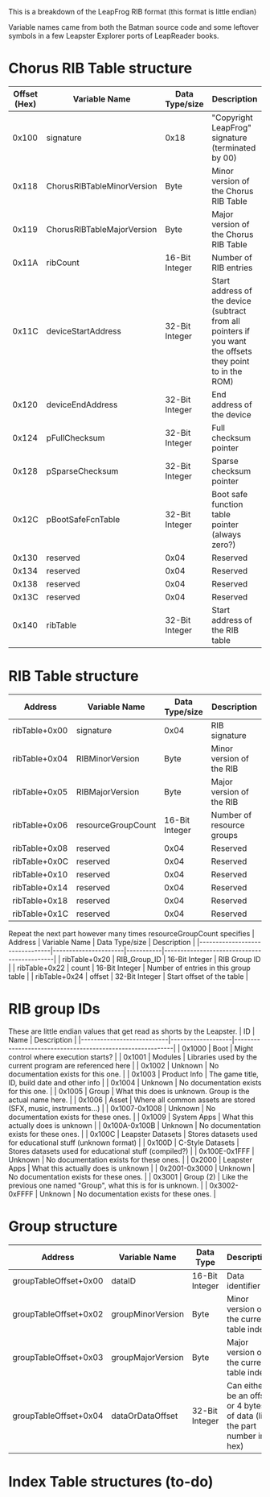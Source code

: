 This is a breakdown of the LeapFrog RIB format (this format is little endian)

Variable names came from both the Batman source code and some leftover symbols in a few Leapster Explorer ports of LeapReader books.

# Chorus RIB Table structure

| Offset (Hex) | Variable Name                | Data Type/size | Description                                      |
|--------------|------------------------------|-----------|----------------------------------------------------------|
| 0x100        | signature                    | 0x18      | "Copyright LeapFrog" signature (terminated by 00)  |
| 0x118        | ChorusRIBTableMinorVersion   | Byte      | Minor version of the Chorus RIB Table            |
| 0x119        | ChorusRIBTableMajorVersion   | Byte      | Major version of the Chorus RIB Table            |
| 0x11A        | ribCount                     | 16-Bit Integer      | Number of RIB entries                            |
| 0x11C        | deviceStartAddress           | 32-Bit Integer      | Start address of the device (subtract from all pointers if you want the offsets they point to in the ROM)|
| 0x120        | deviceEndAddress             | 32-Bit Integer      | End address of the device                        |
| 0x124        | pFullChecksum                | 32-Bit Integer      | Full checksum pointer                            |
| 0x128        | pSparseChecksum              | 32-Bit Integer      | Sparse checksum pointer                          |
| 0x12C        | pBootSafeFcnTable            | 32-Bit Integer      | Boot safe function table pointer (always zero?)  |
| 0x130        | reserved                     | 0x04      | Reserved                                         |
| 0x134        | reserved                     | 0x04      | Reserved                                         |
| 0x138        | reserved                     | 0x04      | Reserved                                         |
| 0x13C        | reserved                     | 0x04      | Reserved                                         |
| 0x140        | ribTable                     | 32-Bit Integer      | Start address of the RIB table                   |

# RIB Table structure

| Address                        | Variable Name        | Data Type/size | Description                       |
|--------------------------------|----------------------|-----------|--------------------------------------------|
| ribTable+0x00                  | signature            | 0x04      | RIB signature                     |
| ribTable+0x04                  | RIBMinorVersion      | Byte      | Minor version of the RIB          |
| ribTable+0x05                  | RIBMajorVersion      | Byte      | Major version of the RIB          |
| ribTable+0x06                  | resourceGroupCount   | 16-Bit Integer      | Number of resource groups         |
| ribTable+0x08                  | reserved             | 0x04      | Reserved                          |
| ribTable+0x0C                  | reserved             | 0x04      | Reserved                          |
| ribTable+0x10                  | reserved             | 0x04      | Reserved                          |
| ribTable+0x14                  | reserved             | 0x04      | Reserved                          |
| ribTable+0x18                  | reserved             | 0x04      | Reserved                          |
| ribTable+0x1C                  | reserved             | 0x04      | Reserved                          |

Repeat the next part however many times resourceGroupCount specifies
| Address                        | Variable Name        | Data Type/size | Description                                |
|--------------------------------|----------------------|-----------|--------------------------------------------|
| ribTable+0x20                  | RIB_Group_ID         | 16-Bit Integer      | RIB Group ID                               |
| ribTable+0x22                  | count                | 16-Bit Integer      | Number of entries in this group table      |
| ribTable+0x24                  | offset               | 32-Bit Integer      | Start offset of the table                  |


# RIB group IDs
These are little endian values that get read as shorts by the Leapster.
| ID                        | Name              | Description                                               |
|---------------------------|-------------------|-----------------------------------------------------------|
| 0x1000                    | Boot              | Might control where execution starts?                     |
| 0x1001                    | Modules           | Libraries used by the current program are referenced here |
| 0x1002                    | Unknown           | No documentation exists for this one.                     |
| 0x1003                    | Product Info      | The game title, ID, build date and other info             |
| 0x1004                    | Unknown           | No documentation exists for this one.                     |
| 0x1005                    | Group             | What this does is unknown. Group is the actual name here. |
| 0x1006                    | Asset             | Where all common assets are stored (SFX, music, instruments...) |
| 0x1007-0x1008             | Unknown           | No documentation exists for these ones.                   |
| 0x1009                    | System Apps       | What this actually does is unknown                        |
| 0x100A-0x100B             | Unknown           | No documentation exists for these ones.                   |
| 0x100C                    | Leapster Datasets | Stores datasets used for educational stuff (unknown format) |
| 0x100D                    | C-Style Datasets  | Stores datasets used for educational stuff (compiled?) |
| 0x100E-0x1FFF             | Unknown           | No documentation exists for these ones.                   |
| 0x2000                    | Leapster Apps     | What this actually does is unknown                        |
| 0x2001-0x3000             | Unknown           | No documentation exists for these ones.                   |
| 0x3001                    | Group (2)         | Like the previous one named "Group", what this is for is unknown. |
| 0x3002-0xFFFF             | Unknown           | No documentation exists for these ones.                   |


# Group structure
| Address                                | Variable Name        | Data Type                         | Description                       |
|-----------------------|----------------------|-----------------------------------|-------------------------------------------|
| groupTableOffset+0x00 | dataID               | 16-Bit Integer      | Data identifier                           |
| groupTableOffset+0x02 | groupMinorVersion    | Byte                | Minor version of the current table index  |
| groupTableOffset+0x03 | groupMajorVersion    | Byte                | Major version of the current table index  |
| groupTableOffset+0x04 | dataOrDataOffset     | 32-Bit Integer      | Can either be an offset or 4 bytes of data (like the part number in hex) |


# Index Table structures (to-do)

